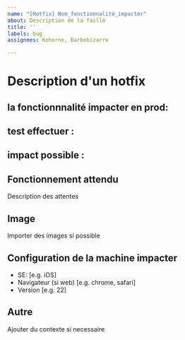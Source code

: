 ```yaml
---
name: "[Hotfix] Nom_fonctionnalité_impacter"
about: Description de la faille
title: ''
labels: bug
assignees: Kohorne, Barbebizarre

---
```


# **Description d'un hotfix**

## la fonctionnnalité impacter en prod: 

## test effectuer :

## impact possible :  

## Fonctionnement attendu 
Description des attentes 

## Image
Importer des images si possible

## Configuration de la machine impacter 
 - SE: [e.g. iOS]
 - Navigateur (si web) [e.g. chrome, safari]
 - Version [e.g. 22]

## Autre 
Ajouter du contexte si necessaire
